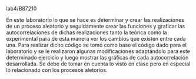 lab4/B87210

En este laboratorio lo que se hace es determinar y crear las realizaciones de un proceso aleatorio y seguidamente crear las funciones y graficar las autocorrelaciones de dichas realizaciones tanto la teórica como la experimental para de esta manera ver los cambios que existen entre cada una.
Para realizar dicho código se tomó como base el código dado para el laboratorio y se le realizaron algunas modificaciones adaptándolo para este determinado ejercicio y luego mostrar las gráficas de cada autocorrelación desarrollada.
Se debe de tomar en cuenta lo visto en clase pero en especial lo relacionado con los procesos aletorios.


